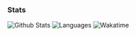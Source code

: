 ### Stats
![Github Stats](https://github-readme-stats.vercel.app/api?username=Fleisar&show_icons=true&custom_title=Rank)
![Languages](https://github-readme-stats.vercel.app/api/top-langs/?username=Fleisar&layout=compact&custom_title=Languages)
![Wakatime](https://github-readme-stats.vercel.app/api/wakatime?username=Fleisar&layout=compact&custom_title=Week%20activity)
